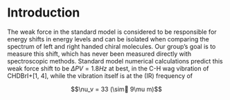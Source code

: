 # Introduction
The weak force in the standard model is considered to be responsible for energy shifts in energy levels and can be isolated when comparing the spectrum of left and right handed chiral molecules. Our group’s goal is to measure this shift, which has never been measured directly with spectroscopic methods.
Standard model numerical calculations predict this weak force shift to be $\Delta PV = 1.8Hz$ at best, in the C-H wag vibration of CHDBrI+[1, 4], while the vibration itself is at the (IR) frequency of 

$$\nu_v = 33 (\sim 9\mu m)$$

<!--stackedit_data:
eyJoaXN0b3J5IjpbLTkzNTEyMDIyOCwtMTk2MzE3ODA0LDc1OD
A3NzY3NSwtMTg1NTIzMzk5MiwtMjA4ODc0NjYxMiwtMzMyNDU1
MzYzXX0=
-->